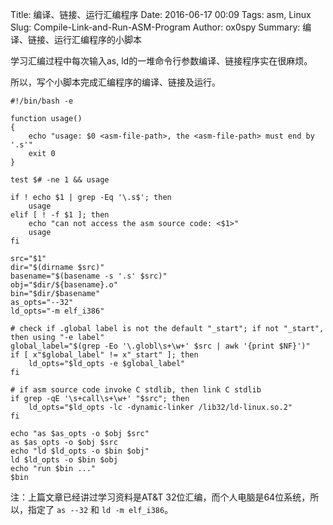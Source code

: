 Title: 编译、链接、运行汇编程序
Date: 2016-06-17 00:09
Tags: asm, Linux
Slug: Compile-Link-and-Run-ASM-Program
Author: ox0spy
Summary: 编译、链接、运行汇编程序的小脚本


学习汇编过程中每次输入as, ld的一堆命令行参数编译、链接程序实在很麻烦。

所以，写个小脚本完成汇编程序的编译、链接及运行。


	#!/bin/bash -e

    function usage()
    {
        echo "usage: $0 <asm-file-path>, the <asm-file-path> must end by '.s'"
        exit 0
    }

    test $# -ne 1 && usage

    if ! echo $1 | grep -Eq '\.s$'; then
        usage
    elif [ ! -f $1 ]; then
        echo "can not access the asm source code: <$1>"
        usage
    fi

    src="$1"
    dir="$(dirname $src)"
    basename="$(basename -s '.s' $src)"
    obj="$dir/${basename}.o"
    bin="$dir/$basename"
    as_opts="--32"
    ld_opts="-m elf_i386"

    # check if .global label is not the default "_start"; if not "_start", then using "-e label"
    global_label="$(grep -Eo '\.globl\s+\w+' $src | awk '{print $NF}')"
    if [ x"$global_label" != x"_start" ]; then
        ld_opts="$ld_opts -e $global_label"
    fi

    # if asm source code invoke C stdlib, then link C stdlib
    if grep -qE '\s+call\s+\w+' "$src"; then
        ld_opts="$ld_opts -lc -dynamic-linker /lib32/ld-linux.so.2"
    fi

    echo "as $as_opts -o $obj $src"
    as $as_opts -o $obj $src
    echo "ld $ld_opts -o $bin $obj"
    ld $ld_opts -o $bin $obj
    echo "run $bin ..."
    $bin


注：上篇文章已经讲过学习资料是AT&T 32位汇编，而个人电脑是64位系统，所以，指定了 `as --32` 和 `ld -m elf_i386`。

